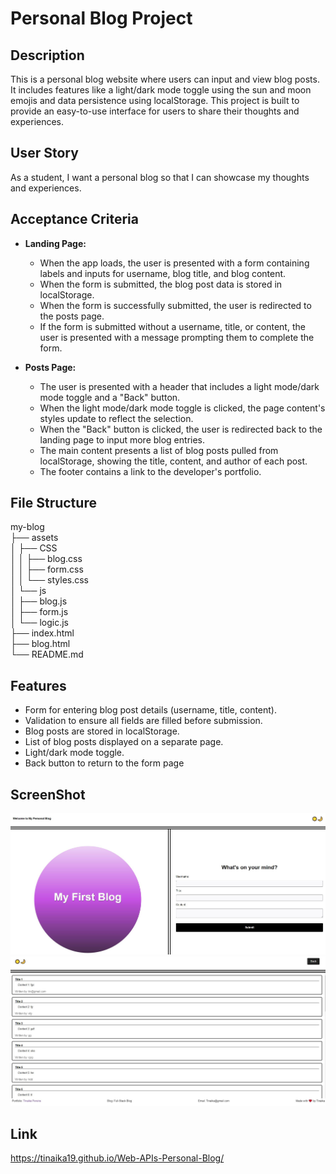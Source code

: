 # Personal Blog Project

## Description

This is a personal blog website where users can input and view blog posts. It includes features like a light/dark mode toggle using the sun and moon emojis and data persistence using localStorage. This project is built to provide an easy-to-use interface for users to share their thoughts and experiences.

## User Story

As a student, I want a personal blog so that I can showcase my thoughts and experiences.

## Acceptance Criteria

- **Landing Page:**
  - When the app loads, the user is presented with a form containing labels and inputs for username, blog title, and blog content.
  - When the form is submitted, the blog post data is stored in localStorage.
  - When the form is successfully submitted, the user is redirected to the posts page.
  - If the form is submitted without a username, title, or content, the user is presented with a message prompting them to complete the form.

- **Posts Page:**
  - The user is presented with a header that includes a light mode/dark mode toggle and a "Back" button.
  - When the light mode/dark mode toggle is clicked, the page content's styles update to reflect the selection.
  - When the "Back" button is clicked, the user is redirected back to the landing page to input more blog entries.
  - The main content presents a list of blog posts pulled from localStorage, showing the title, content, and author of each post.
  - The footer contains a link to the developer's portfolio.

## File Structure
my-blog <br>
├── assets<br>
│ ├── CSS <br>
│ │ ├── blog.css <br>
│ │ ├── form.css <br>
│ │ └── styles.css <br>
│ └── js <br>
│ ├── blog.js <br>
│ ├── form.js <br>
│ └── logic.js <br>
├── index.html <br>
├── blog.html <br>
└── README.md <br>

## Features

- Form for entering blog post details (username, title, content).
- Validation to ensure all fields are filled before submission.
- Blog posts are stored in localStorage.
- List of blog posts displayed on a separate page.
- Light/dark mode toggle.
- Back button to return to the form page



## ScreenShot
![Screenshot of the application](assets/css/screenshot.JPG)
![Screenshot of the blog](assets/css/blog_picture.JPG)

## Link
https://tinaika19.github.io/Web-APIs-Personal-Blog/

